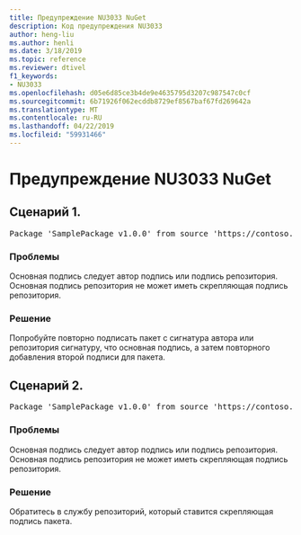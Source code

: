 ```yaml
---
title: Предупреждение NU3033 NuGet
description: Код предупреждения NU3033
author: heng-liu
ms.author: henli
ms.date: 3/18/2019
ms.topic: reference
ms.reviewer: dtivel
f1_keywords:
- NU3033
ms.openlocfilehash: d05e6d85ce3b4de9e4635795d3207c987547c0cf
ms.sourcegitcommit: 6b71926f062ecddb8729ef8567baf67fd269642a
ms.translationtype: MT
ms.contentlocale: ru-RU
ms.lasthandoff: 04/22/2019
ms.locfileid: "59931466"
---
```

# <a name="nuget-warning-nu3033"></a>Предупреждение NU3033 NuGet

## <a name="scenario-1"></a>Сценарий 1.

<pre>Package 'SamplePackage v1.0.0' from source 'https://contoso.com/index.json': A repository primary signature must not have a repository countersignature.</pre>

### <a name="issue"></a>Проблемы

Основная подпись следует автор подпись или подпись репозитория. Основная подпись репозитория не может иметь скрепляющая подпись репозитория.

### <a name="solution"></a>Решение

Попробуйте повторно подписать пакет с сигнатура автора или репозитория сигнатуру, что основная подпись, а затем повторного добавления второй подписи для пакета.



## <a name="scenario-2"></a>Сценарий 2.

<pre>Package 'SamplePackage v1.0.0' from source 'https://contoso.com/index.json': A repository primary signature must not have a repository countersignature.</pre>

### <a name="issue"></a>Проблемы

Основная подпись следует автор подпись или подпись репозитория. Основная подпись репозитория не может иметь скрепляющая подпись репозитория.

### <a name="solution"></a>Решение

Обратитесь в службу репозиторий, который ставится скрепляющая подпись пакета.